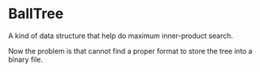 # BallTree
A kind of data structure that help do maximum inner-product search.

Now the problem is that cannot find a proper format to store the tree into a binary file.

